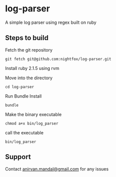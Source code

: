 # log-parser
A simple log parser using regex built on ruby

## Steps to build

Fetch the git repository

``` git fetch git@github.com:nightfox/log-parser.git ```

Install ruby 2.1.5 using rvm

Move into the directory

``` cd log-parser ```

Run Bundle Install

``` bundle ```

Make the binary executable

``` chmod a+x bin/log_parser ```

call the executable

``` bin/log_parser ```

## Support

Contact anirvan.mandal@gmail.com for any issues

